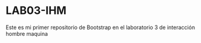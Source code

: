 # LAB03-IHM
Este es mi primer repositorio de Bootstrap en el laboratorio 3 de interacción hombre maquina
